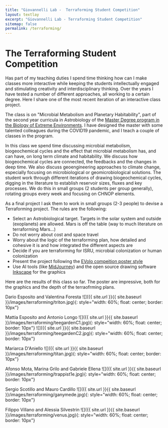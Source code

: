 ```yaml
---
title: "Giovannelli Lab -  Terraforming Student Competition"
layout: textlay
excerpt: "Giovannelli Lab - Terraforming Student Competition"
sitemap: false
permalink: /terraforming/
---
```


# The Terraforming Student Competition

Has part of my teaching duties I spend time thinking how can I make classes more interactive while keeping the students intellectually engaged and stimulating creativity and interdisciplinary thinking. Over the years I have tested a number of different approaches, all working to a certain degree. Here I share one of the most recent iteration of an interactive class project.

The class is on "Microbial Metabolism and Planetary Habitability", part of the second year curricula in Astrobiology of the [Master Degree program in the Biology of Extreme Environments](https://www.bioextreme.it). I have designed the master with some talented colleagues during the COVID19 pandemic, and I teach a couple of classes in the program.

In this class we spend time discussing microbial metabolism, biogeochemical cycles and the effect that microbial metabolism has, and can have, on long term climate and habitability. We discuss how biogeochemical cycles are connected, the feedbacks and the changes in deep time. We also discuss geoengineering approaches to climate change, especially focusing on microbiological or geomicrobiological solutions. The student work through different iterations of drawing biogeochemical cycles, digging in the literature to establish reservoir sizes, fluxes and key processes. We do this in small groups (2 students per group generally), rotating groups every week and focusing on CHNOP elements.

As a final project I ask them to work in small groups (2-3 people) to devise a Terraforming project. The rules are the following:

- Select an Astrobiological target. Targets in the solar system and outside (exoplanets) are allowed. Mars is off the table (way to much literature on terraforming Mars...)
- Do not worry about cost and space travel
- Worry about the logic of the terraforming plan, how detailed and cohesive it is and how integrated the different aspects are
- Decide if you are terraforming for ISRU, microbial colonization or human colonization
- Present the project following the [EVolo compeition poster style](https://www.evolo.us/category/competition/)
- Use AI tools (like [MidJourney](https://midjourney.com/home/?callbackUrl=%2Fapp%2F)) and the open source drawing software [Inkscape](https://inkscape.org/) for the graphics

Here are the results of this class so far. The poster are impressive, both for the graphics and the depth of the terraofrming plans.

Dario Esposito and Valentina Foresta
![]({{ site.url }}{{ site.baseurl }}/images/terraforming/triton.jpg){: style="width: 60%; float: center; border: 10px"}

Mattia Esposito and Antonio Longo
![]({{ site.url }}{{ site.baseurl }}/images/terraforming/teegardenC1.jpg){: style="width: 60%; float: center; border: 10px"}
![]({{ site.url }}{{ site.baseurl }}/images/terraforming/teegardenC2.jpg){: style="width: 60%; float: center; border: 10px"}

Mariarca D'Aniello
![]({{ site.url }}{{ site.baseurl }}/images/terraforming/titan.jpg){: style="width: 60%; float: center; border: 10px"}

Afonso Mota, Marina Grilo and Gabriele Ellena
![]({{ site.url }}{{ site.baseurl }}/images/terraforming/trappist1e.jpg){: style="width: 60%; float: center; border: 10px"}

Sergio Scotillo and Mauro Cardillo
![]({{ site.url }}{{ site.baseurl }}/images/terraforming/ganymede.jpg){: style="width: 60%; float: center; border: 10px"}

Filippo Villano and Alessia Silvestrin
![]({{ site.url }}{{ site.baseurl }}/images/terraforming/venus.jpg){: style="width: 60%; float: center; border: 10px"}

<br />
<br />
